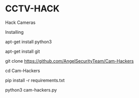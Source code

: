 # CCTV-HACK

Hack Cameras

Installing

apt-get install python3

apt-get install git

git clone https://github.com/AngelSecurityTeam/Cam-Hackers

cd Cam-Hackers

pip install -r requirements.txt

python3 cam-hackers.py

